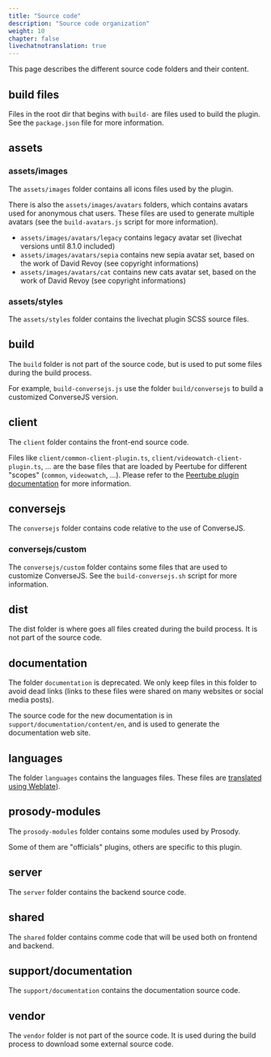 ```yaml
---
title: "Source code"
description: "Source code organization"
weight: 10
chapter: false
livechatnotranslation: true
---
```


This page describes the different source code folders and their content.

## build files

Files in the root dir that begins with `build-` are files used to build the plugin.
See the `package.json` file for more information.

## assets

### assets/images

The `assets/images` folder contains all icons files used by the plugin.

There is also the `assets/images/avatars` folders, which contains avatars used for anonymous chat users.
These files are used to generate multiple avatars (see the `build-avatars.js` script for more information).

* `assets/images/avatars/legacy` contains legacy avatar set (livechat versions until 8.1.0 included)
* `assets/images/avatars/sepia` contains new sepia avatar set, based on the work of David Revoy (see copyright informations)
* `assets/images/avatars/cat` contains new cats avatar set, based on the work of David Revoy (see copyright informations)

### assets/styles

The `assets/styles` folder contains the livechat plugin SCSS source files.

## build

The `build` folder is not part of the source code, but is used to put some files during the build process.

For example, `build-conversejs.js` use the folder `build/conversejs` to build a customized ConverseJS version.

## client

The `client` folder contains the front-end source code.

Files like `client/common-client-plugin.ts`, `client/videowatch-client-plugin.ts`, ... are the base files that
are loaded by Peertube for different "scopes" (`common`, `videowatch`, ...).
Please refer to the [Peertube plugin documentation](https://docs.joinpeertube.org/contribute/plugins)
 for more information.

## conversejs

The `conversejs` folder contains code relative to the use of ConverseJS.

### conversejs/custom

The `conversejs/custom` folder contains some files that are used to customize ConverseJS.
See the `build-conversejs.sh` script for more information.

## dist

The dist folder is where goes all files created during the build process.
It is not part of the source code.

## documentation

The folder `documentation` is deprecated.
We only keep files in this folder to avoid dead links
(links to these files were shared on many websites or social media posts).

The source code for the new documentation is in `support/documentation/content/en`,
and is used to generate the documentation web site.

## languages

The folder `languages` contains the languages files.
These files are [translated using Weblate](/peertube-plugin-livechat/contributing/translate/)).

## prosody-modules

The `prosody-modules` folder contains some modules used by Prosody.

Some of them are "officials" plugins, others are specific to this plugin.

## server

The `server` folder contains the backend source code.

## shared

The `shared` folder contains comme code that will be used both on frontend and backend.

## support/documentation

The `support/documentation` contains the documentation source code.

## vendor

The `vendor` folder is not part of the source code.
It is used during the build process to download some external source code.

